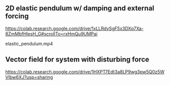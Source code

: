 ## 2D elastic pendulum w/ damping and external forcing
https://colab.research.google.com/drive/1xLLRdvSgF5x3DXq7Xa-8ZmMbfHIesH_G#scrollTo=rxHmQu9UMPai

elastic_pendulum.mp4

## Vector field for system with disturbing force
https://colab.research.google.com/drive/1HXPT7Edt3a8LP9wg3pw5Q0z5WVIbw6XJ?usp=sharing
